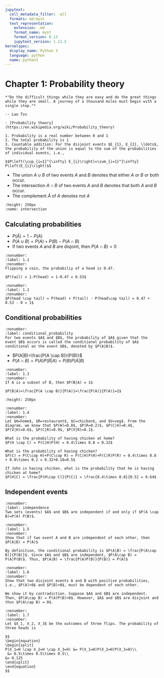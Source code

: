 ```yaml
---
jupytext:
  cell_metadata_filter: -all
  formats: md:myst
  text_representation:
    extension: .md
    format_name: myst
    format_version: 0.13
    jupytext_version: 1.11.5
kernelspec:
  display_name: Python 3
  language: python
  name: python3
---
```


# Chapter 1: Probability theory

```{epigraph}
*"Do the difficult things while they are easy and do the great things while they are small. A journey of a thousand miles must begin with a single step."*

-- Lao Tzu
```

```{seealso}
- [Probability theory](https://en.wikipedia.org/wiki/Probability_theory)
```

```{admonition} Probability Axioms
1. Probability is a real number between 0 and 1
2. The total probability is 1
3. Countable addition: For the disjoint events $E_{1}, E_{2}, \ldots$, the probability of the union is equal to the sum of the probabilities of individual events, i.e.,

$$P\left(\cup_{i=1}^{\infty} E_{i}\right)=\sum_{i=1}^{\infty} P\left(E_{i}\right)$$
```

- The union $A\cup B$ of two events $A$ and $B$ denotes that either $A$ or $B$ or both occur.
- The intersection $A\cap B$ of two events $A$ and $B$ denotes that both $A$ and $B$ occur.
- The complement $\bar{A}$ of $A$ denotes not $A$


```{image} ./images/intersection.png
:height: 250px
:name: intersection
```

## Calculating probabilities
- $P(\bar{A})=1-P(A)$
- $P(A\cup B) = P(A)+P(B)-P(A\cap B)$
- If two events $A$ and $B$ are disjoint, then $P(A\cap B) = 0$

````\{prf:example\} 1.1
:nonumber:
:label: 1.1
:nonumber:
Flipping a coin, the probabiliy of a head is 0.47.

$P(tail) = 1-P(head) = 1-0.47 = 0.53$
````

````\{prf:example\} 1.2
:nonumber:
:label: 1.2
:nonumber:
$P(head \cup tail) = P(head) + P(tail) - P(head\cap tail) = 0.47 + 0.53 - 0 = 1$
````


## Conditional probabilities
````{prf:definition} conditional probability
:nonumber:
:label: conditional_probability
For two events $A$ and $B$, the probability of $A$ given that the event $B$ occurs is called the conditional probability of $A$ conditional on the event $B$, denoted by $P(A|B)$. 
````
- $P(A|B)=\frac{P(A \cap B)}{P(B)}$
- $P(A\cap B) = P(A)P(B|A) = P(B)P(A|B)$

````\{prf:example\} 1.3
:nonumber:
:label: 1.3
:nonumber:
If A is a subset of B, then $P(B|A) = 1$

$P(B|A)=\frac{P(A \cap B)}{P(A)}=\frac{P(A)}{P(A)}=1$
````

```{image} ./images/diag_prob.png
:height: 250px
```

````\{prf:example\} 1.4
:nonumber:
:label: 1.4
:nonumber:
Let $H=home$, $R=restaurant$, $C=chicken$, and $V=veg$. From the diagram, we know that $P(H)=0.8$, $P(R=0.2)$, $P(C|H)=0.4$, $P(V|H)=0.6$, $P(C|R)=0.9$, $P(V|R)=0.1$.

What is the probability of having chicken at home?
$P(H \cap C) = P(C|H)P(H) = 0.4\times 0.8 = 0.32$

What is the probability of having chicken?
$P(C) = P(C\cap H)+P(C\cap R) = P(C|H)P(H)+P(C|R)P(R) = 0.4\times 0.8 + 0.9\times 0.2 = 0.32+0.18=0.5$

If John is having chicken, what is the probability that he is having chicken at home?
$P(H|C) = \frac{P(H\cap C)}{P(C)} = \frac{0.4\times 0.8}{0.5} = 0.64$

````


## Independent events
````{prf:definition} independence
:nonumber:
:label: independence
Two sets (events) $A$ and $B$ are independent if and only if $P(A \cap B)=P(A) P(B)$.
```` 

````\{prf:example\} 1.5
:nonumber:
:label: 1.5
:nonumber:
Show that if two event A and B are independent of each other, then $P(A|B) = P(A)$

By definition, the conditional probability is $P(A|B) = \frac{P(A\cap B)}{P(B)}$. Since $A$ and $B$ are independent, $P(A\cap B) = P(A)P(B)$. Thus, $P(A|B) = \frac{P(A)P(B)}{P(B)} = P(A)$
```` 

````\{prf:example\} 1.6
:nonumber:
:label: 1.6
:nonumber:
Show that two disjoint events A and B with positive probabilities, i.e., $P(A)>0$ and $P(B)>0$, must be dependent of each other. 

We show it by contradiction. Suppose $A$ and $B$ are independent. Then, $P(A\cap B) = P(A)P(B)>0$. However, $A$ and $B$ are disjoint and thus $P(A\cap B) = 0$. 

````

````\{prf:example\} 1.7
:nonumber:
:label: 1.7
:nonumber:
Let $X_1, X_2, X_3$ be the outcomes of three flips. The probability of three heads is

$$
\begin{equation}
\begin{split}
P(X_1=H \cap X_2=H \cap X_3=H) &= P(X_1=H)P(X_2=H)P(X_3=H)\\
 &= 0.5\times 0.5\times 0.5\\
&= 0.125
\end{split}
\end{equation}
$$
````






